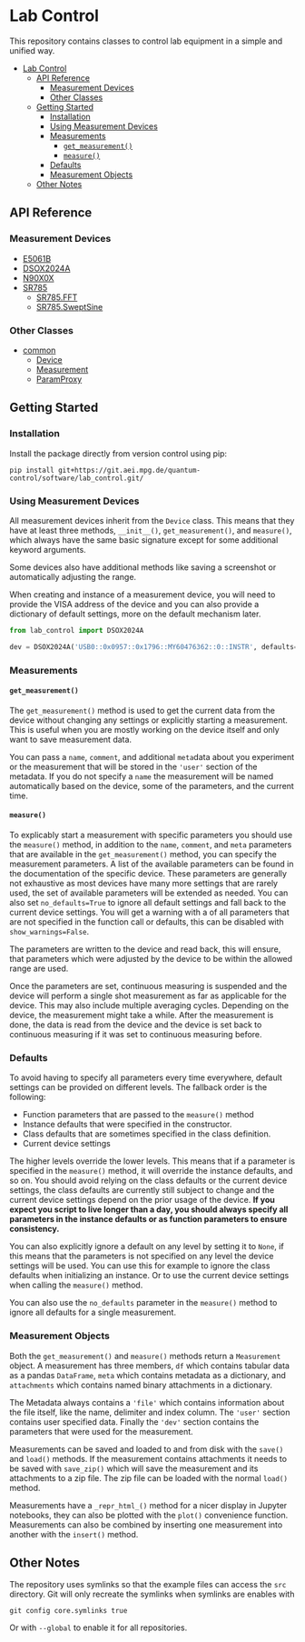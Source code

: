 # Lab Control

This repository contains classes to control lab equipment in a simple and unified way.

- [Lab Control](#lab-control)
  - [API Reference](#api-reference)
    - [Measurement Devices](#measurement-devices)
    - [Other Classes](#other-classes)
  - [Getting Started](#getting-started)
    - [Installation](#installation)
    - [Using Measurement Devices](#using-measurement-devices)
    - [Measurements](#measurements)
      - [`get_measurement()`](#get_measurement)
      - [`measure()`](#measure)
    - [Defaults](#defaults)
    - [Measurement Objects](#measurement-objects)
  - [Other Notes](#other-notes)

## API Reference

### Measurement Devices

- [E5061B](doc/e5061b.md)
- [DSOX2024A](doc/dsox2024a.md)
- [N90X0X](doc/n90x0x.md)
- [SR785](doc/sr785.md)
  - [SR785.FFT](doc/sr785.md#sr785.FFT)
  - [SR785.SweptSine](doc/sr785.md#sr785.SweptSine)

### Other Classes

- [common](doc/common.md)
  - [Device](doc/common.md#common.Device)
  - [Measurement](doc/common.md#common.Measurement)
  - [ParamProxy](doc/common.md#common.ParamProxy)

## Getting Started

### Installation

Install the package directly from version control using pip:

```shell
pip install git+https://git.aei.mpg.de/quantum-control/software/lab_control.git/
```

### Using Measurement Devices

All measurement devices inherit from the `Device` class. This means that they have at least three methods, `__init__()`, `get_measurement()`, and `measure()`, which always have the same basic signature except for some additional keyword arguments.

Some devices also have additional methods like saving a screenshot or automatically adjusting the range.

When creating and instance of a measurement device, you will need to provide the VISA address of the device and you can also provide a dictionary of default settings, more on the default mechanism later.

```python
from lab_control import DSOX2024A

dev = DSOX2024A('USB0::0x0957::0x1796::MY60476362::0::INSTR', defaults={'time_points': 1000})
```

### Measurements

#### `get_measurement()`

The `get_measurement()` method is used to get the current data from the device without changing any settings or explicitly starting a measurement. This is useful when you are mostly working on the device itself and only want to save measurement data.

You can pass a `name`, `comment`, and additional `meta`data about you experiment or the measurement that will be stored in the `'user'` section of the metadata. If you do not specify a `name` the measurement will be named automatically based on the device, some of the parameters, and the current time.

#### `measure()`

To explicably start a measurement with specific parameters you should use the `measure()` method, in addition to the `name`, `comment`, and `meta` parameters that are available in the `get_measurement()` method, you can specify the measurement parameters. A list of the available parameters can be found in the documentation of the specific device. These parameters are generally not exhaustive as most devices have many more settings that are rarely used, the set of available parameters will be extended as needed. You can also set `no_defaults=True` to ignore all default settings and fall back to the current device settings. You will get a warning with a of all parameters that are not specified in the function call or defaults, this can be disabled with `show_warnings=False`.

The parameters are written to the device and read back, this will ensure, that parameters which were adjusted by the device to be within the allowed range are used.

Once the parameters are set, continuous measuring is suspended and the device will perform a single shot measurement as far as applicable for the device. This may also include multiple averaging cycles. Depending on the device, the measurement might take a while. After the measurement is done, the data is read from the device and the device is set back to continuous measuring if it was set to continuous measuring before.

### Defaults

To avoid having to specify all parameters every time everywhere, default settings can be provided on different levels. The fallback order is the following:

- Function parameters that are passed to the `measure()` method
- Instance defaults that were specified in the constructor.
- Class defaults that are sometimes specified in the class definition.
- Current device settings

The higher levels override the lower levels. This means that if a parameter is specified in the `measure()` method, it will override the instance defaults, and so on. You should avoid relying on the class defaults or the current device settings, the class defaults are currently still subject to change and the current device settings depend on the prior usage of the device. **If you expect you script to live longer than a day, you should always specify all parameters in the instance defaults or as function parameters to ensure consistency.**

You can also explicitly ignore a default on any level by setting it to `None`, if this means that the parameters is not specified on any level the device settings will be used. You can use this for example to ignore the class defaults when initializing an instance. Or to use the current device settings when calling the `measure()` method.

You can also use the `no_defaults` parameter in the `measure()` method to ignore all defaults for a single measurement.

### Measurement Objects

Both the `get_measurement()` and `measure()` methods return a `Measurement` object. A measurement has three members, `df` which contains tabular data as a pandas `DataFrame`, `meta` which contains metadata as a dictionary, and `attachments` which contains named binary attachments in a dictionary.

The Metadata always contains a `'file'` which contains information about the file itself, like the name, delimiter and index column. The `'user'` section contains user specified data. Finally the `'dev'` section contains the parameters that were used for the measurement.

Measurements can be saved and loaded to and from disk with the `save()` and `load()` methods. If the measurement contains attachments it needs to be saved with `save_zip()` which will save the measurement and its attachments to a zip file. The zip file can be loaded with the normal `load()` method.

Measurements have a `_repr_html_()` method for a nicer display in Jupyter notebooks, they can also be plotted with the `plot()` convenience function. Measurements can also be combined by inserting one measurement into another with the `insert()` method.

## Other Notes

The repository uses symlinks so that the example files can access the `src` directory. Git will only recreate the symlinks when symlinks are enables with

```shell
git config core.symlinks true
```

Or with `--global` to enable it for all repositories.
